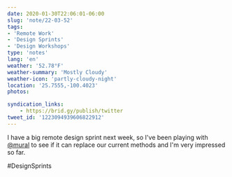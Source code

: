 ```yaml
---
date: 2020-01-30T22:06:01-06:00
slug: 'note/22-03-52'
tags:
- 'Remote Work'
- 'Design Sprints'
- 'Design Workshops'
type: 'notes'
lang: 'en'
weather: '52.78°F'
weather-summary: 'Mostly Cloudy'
weather-icon: 'partly-cloudy-night'
location: '25.7555,-100.4023'
photos:

syndication_links:
    - https://brid.gy/publish/twitter
tweet_id: '1223094939606822912'
---
```

I have a big remote design sprint next week, so I've been playing with <a href="https://twitter.com/@mural">@mural</a> to see if it can replace our current methods and I'm very impressed so far.

#DesignSprints
  